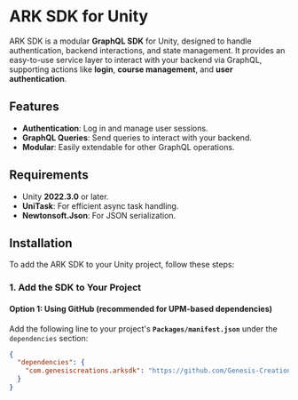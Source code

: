 # ARK SDK for Unity

ARK SDK is a modular **GraphQL SDK** for Unity, designed to handle authentication, backend interactions, and state management. It provides an easy-to-use service layer to interact with your backend via GraphQL, supporting actions like **login**, **course management**, and **user authentication**.

## Features

- **Authentication**: Log in and manage user sessions.
- **GraphQL Queries**: Send queries to interact with your backend.
- **Modular**: Easily extendable for other GraphQL operations.

## Requirements

- Unity **2022.3.0** or later.
- **UniTask**: For efficient async task handling.
- **Newtonsoft.Json**: For JSON serialization.

## Installation

To add the ARK SDK to your Unity project, follow these steps:

### 1. **Add the SDK to Your Project**

#### Option 1: Using GitHub (recommended for UPM-based dependencies)
Add the following line to your project's **`Packages/manifest.json`** under the `dependencies` section:

```json
{
  "dependencies": {
    "com.genesiscreations.arksdk": "https://github.com/Genesis-Creations/ARK_SDK.git"
  }
}
